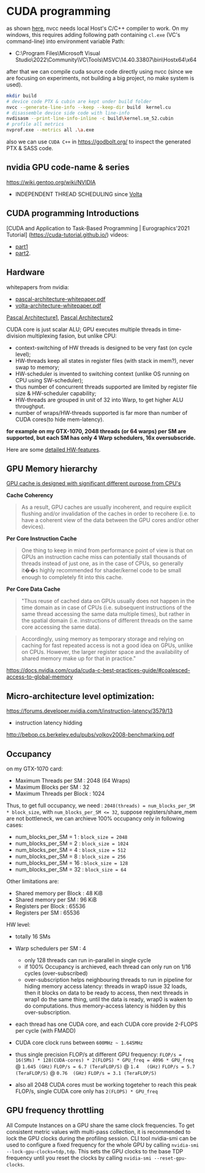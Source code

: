 # CUDA programming

as shown [here](https://docs.nvidia.com/cuda/cuda-compiler-driver-nvcc/index.html#the-cuda-compilation-trajectory), nvcc needs local Host's C/C++ compiler to work.
On my windows, this requires adding following path containing `cl.exe` (VC's command-line) into environment variable Path:

 - C:\Program Files\Microsoft Visual Studio\2022\Community\VC\Tools\MSVC\14.40.33807\bin\Hostx64\x64

after that we can compile cuda source code directly using nvcc (since we are focusing on experiments, not building a big project, no make system is used).

```bash
mkdir build
# device code PTX & cubin are kept under build folder
nvcc --generate-line-info --keep --keep-dir build  kernel.cu
# disassemble device side code with line-info
nvdisasm --print-line-info-inline -c build\kernel.sm_52.cubin
# profile all metrics
nvprof.exe --metrics all .\a.exe
```
also we can use `CUDA C++` in https://godbolt.org/ to inspect the generated PTX & SASS code.

## nvidia GPU code-name & series
https://wiki.gentoo.org/wiki/NVIDIA
 - INDEPENDENT THREAD SCHEDULING since [Volta](https://images.nvidia.cn/content/volta-architecture/pdf/volta-architecture-whitepaper.pdf)

## CUDA programming Introductions
[CUDA and Application to Task-Based Programming | Eurographics'2021 Tutorial]
(https://cuda-tutorial.github.io/) videos:
 - [part1](https://www.youtube.com/watch?v=6kT7vVHCZIc)
 - [part2](https://www.youtube.com/watch?v=mrDWmnXC5Ck).

## Hardware
whitepapers from nvidia:
 - [pascal-architecture-whitepaper.pdf](https://images.nvidia.cn/content/pdf/tesla/whitepaper/pascal-architecture-whitepaper.pdf)
 - [volta-architecture-whitepaper.pdf](https://images.nvidia.cn/content/volta-architecture/pdf/volta-architecture-whitepaper.pdf)

[Pascal Architecture1](https://www.anandtech.com/show/10325/the-nvidia-geforce-gtx-1080-and-1070-founders-edition-review/4), 
[Pascal Architecture2](https://www.anandtech.com/show/11172/nvidia-unveils-geforce-gtx-1080-ti-next-week-699)

CUDA core is just scalar ALU; GPU executes multiple threads in time-division multiplexing fasion, but unlike CPU:
 - context-switching of HW threads is designed to be very fast (on cycle level);
 - HW-threads keep all states in register files (with stack in mem?), never swap to memory;
 - HW-scheduler is invented to switching context (unlike OS running on CPU using SW-scheduler);
 - thus number of concurrent threads supported are limited by register file size & HW-scheduler capability;
 - HW-threads are grouped in unit of 32 into Warp, to get higher ALU throughput.
 - number of wraps/HW-threads supported is far more than number of CUDA cores(to hide mem-latency).
 
 **for example on my GTX-1070, 2048 threads (or 64 warps) per SM are supported,
 but each SM has only 4 Warp schedulers, 16x oversubscride.**

Here are some [detailed HW-features](https://docs.nvidia.com/cuda/cuda-c-programming-guide/index.html#features-and-technical-specifications).

## GPU Memory hierarchy
[GPU cache is designed with significant different purpose from CPU's](https://www.rastergrid.com/blog/gpu-tech/2021/01/understanding-gpu-caches/)

**Cache Coherency**
> As a result, GPU caches are usually incoherent, and require explicit flushing
> and/or invalidation of the caches in order to recohere (i.e. to have a coherent
> view of the data between the GPU cores and/or other devices).

**Per Core Instruction Cache**
> One thing to keep in mind from performance point of view is that
> on GPUs an instruction cache miss can potentially stall thousands
> of threads instead of just one, as in the case of CPUs, so generally it��s highly recommended
> for shader/kernel code to be small enough to completely fit into this cache.

**Per Core Data Cache**
> "Thus reuse of cached data on GPUs usually does not happen in the time domain
>  as in case of CPUs (i.e. subsequent instructions of the same thread accessing
>  the same data multiple times), but rather in the spatial domain (i.e. instructions
>  of different threads on the same core accessing the same data).

> Accordingly, using memory as temporary storage and relying on caching for fast
> repeated access is not a good idea on GPUs, unlike on CPUs. However, the larger
> register space and the availability of shared memory make up for that in practice."

https://docs.nvidia.com/cuda/cuda-c-best-practices-guide/#coalesced-access-to-global-memory

## Micro-architecture level optimization:

https://forums.developer.nvidia.com/t/instruction-latency/3579/13
 - instruction latency hidding

http://bebop.cs.berkeley.edu/pubs/volkov2008-benchmarking.pdf

## Occupancy

on my GTX-1070 card:
 - Maximum Threads per SM    : 2048 (64 Wraps)
 - Maximum Blocks per SM     : 32
 - Maximum Threads per Block : 1024

Thus, to get full occupancy, we need : `2048(threads) = num_blocks_per_SM * block_size`, with `num_blocks_per_SM <= 32`, suppose registers/share_mem are not bottleneck, we can archieve 100% occupancy only in following cases:
 - num_blocks_per_SM = 1  : `block_size = 2048`
 - num_blocks_per_SM = 2  : `block_size = 1024`
 - num_blocks_per_SM = 4  : `block_size = 512`
 - num_blocks_per_SM = 8  : `block_size = 256`
 - num_blocks_per_SM = 16 : `block_size = 128`
 - num_blocks_per_SM = 32 : `block_size = 64`

Other limitations are:
 - Shared memory per Block    : 48 KiB
 - Shared memory per SM       : 96 KiB
 - Registers per Block        : 65536
 - Registers per SM           : 65536

HW level:
 - totally 16 SMs
 - Warp schedulers per SM    : 4 
    - only 128 threads can run in-parallel in single cycle
    - if 100% Occupancy is archieved, each thread can only run on 1/16 cycles (over-subscribed)
    - over-subscription helps neighbouring threads to run in pipeline for hiding memory access latency:
      threads in wrap0 issue 32 loads, then it blocks on data to be ready to access, then
      next threads in wrap1 do the same thing, until the data is ready, wrap0 is waken to
      do computations. thus memory-access latency is hidden by this over-subscription.

 - each thread has one CUDA core, and each CUDA core provide 2-FLOPS per cycle (with FMADD)
 - CUDA core clock runs between `600MHz ~ 1.645MHz`
 - thus single precision FLOP/s at different GPU frequency:
  `FLOP/s = 16(SMs) * 128(CUDA-cores) * 2(FLOPS) * GPU_freq = 4096 * GPU_freq`
   @ `1.645 (GHz)` `FLOP/s = 6.7 (TeraFLOP/S)`
   @ `1.4   (GHz)` `FLOP/s = 5.7 (TeraFLOP/S)`
   @ `0.76  (GHz)` `FLOP/s = 3.1 (TeraFLOP/S)`
 - also all 2048 CUDA cores must be working togeteher to reach this peak FLOP/s,
   single CUDA core only has `2(FLOPS) * GPU_freq` 

## GPU frequency throttling

All Compute Instances on a GPU share the same clock frequencies. To get consistent metric values with multi-pass collection, it is recommended to lock the GPU clocks during the profiling session. CLI tool nvidia-smi can be used to configure a fixed frequency for the whole GPU by calling `nvidia-smi --lock-gpu-clocks=tdp,tdp`. This sets the GPU clocks to the base TDP frequency until you reset the clocks by calling `nvidia-smi --reset-gpu-clocks`.
